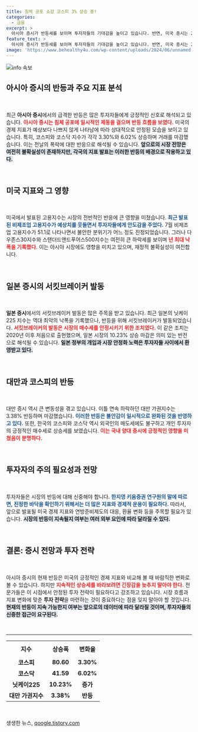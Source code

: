 ```yaml
---
title: 침체 공포 소강 코스피 3% 상승 중!
categories:
  - 금융
excerpt: >
  아시아 증시가 반등세를 보이며 투자자들의 기대감을 높이고 있습니다. 반면, 미국 증시는 2년만에 최대 낙폭을 기록했고, 일본에서는 서킷브레이커가 발동됐습니다. 이 상황 속에서 과연 반등이 진실일지, 시장의 향배에 귀추가 주목됩니다!
feature_text: >
  아시아 증시가 반등세를 보이며 투자자들의 기대감을 높이고 있습니다. 반면, 미국 증시는 2년만에 최대 낙폭을 기록했고, 일본에서는 서킷브레이커가 발동됐습니다. 이 상황 속에서 과연 반등이 진실일지, 시장의 향배에 귀추가 주목됩니다!
image: 'https://www.behealthy4u.com/wp-content/uploads/2024/06/unnamed-file.png'
---
```


<p><img src="https://www.behealthy4u.com/wp-content/uploads/2024/06/unnamed-file.png" alt="info 속보" /></p>

<h2 data-ke-size="size26">아시아 증시의 반등과 주요 지표 분석</h2>

<p data-ke-size="size16">&nbsp;</p>

<p>최근 <strong>아시아 증시</strong>에서의 급격한 반등은 많은 투자자들에게 긍정적인 신호로 해석되고 있습니다. <b><span style="color: #ee2323;">아시아 증시는 침체 공포에 일시적인 제동을 걸으며 반등 흐름을 보였다.</span></b> 미국의 경제 지표가 예상보다 나쁘지 않게 나타남에 따라 상대적으로 안정된 모습을 보이고 있습니다. 특히, 코스피와 코스닥 지수가 각각 3.30%와 6.02% 상승하며 거래를 마감했습니다. 이는 전날의 폭락에 대한 반응으로 해석될 수 있습니다. <b><span style="background-color: #21538527;">앞으로의 시장 전망은 여전히 불확실성이 존재하지만, 각국의 지표 발표는 이러한 반등의 배경으로 작용하고 있다.</span></b></p>

<p data-ke-size="size16">&nbsp;</p>

<h2 data-ke-size="size26">미국 지표와 그 영향</h2>

<p data-ke-size="size16">&nbsp;</p>

<p>미국에서 발표된 고용지수는 시장의 전반적인 반응에 큰 영향을 미쳤습니다. <b><span style="color: #1a5490;">최근 발표된 비제조업 고용지수가 예상치를 웃돌면서 투자자들에게 안도감을 주었다.</span></b> 7월 비제조업 고용지수가 51.1로 나타나면서 불안한 분위기가 어느 정도 진정되었습니다. 그러나 다우존스30지수와 스탠더드앤드푸어스500지수는 여전히 큰 하락세를 보이며 <b><span style="color: #ee2323;">년 최대 낙폭을 기록했다.</span></b> 이는 아시아 시장에도 영향을 미치고 있으며, 재정적 불확실성이 여전합니다. </p>

<p data-ke-size="size16">&nbsp;</p>

<h2 data-ke-size="size26">일본 증시의 서킷브레이커 발동</h2>

<p data-ke-size="size16">&nbsp;</p>

<p><strong>일본 증시</strong>에서의 서킷브레이커 발동은 많은 주목을 받고 있습니다. 최근 일본의 닛케이225 지수는 역대 최악의 낙폭을 기록했으나, 반등을 위해 서킷브레이커가 발동되었습니다. <b><span style="color: #ee2323;">서킷브레이커의 발동은 시장의 매수세를 안정시키기 위한 조치였다.</span></b> 이 같은 조치는 2020년 이후 처음으로 출현했으며, 일본 시장의 10.23% 상승 마감은 의미 있는 반전으로 해석될 수 있습니다. <b><span style="background-color: #21538527;">일본 정부의 개입과 시장 안정화 노력은 투자자들 사이에서 환영받고 있다.</span></b> </p>

<p data-ke-size="size16">&nbsp;</p>

<h2 data-ke-size="size26">대만과 코스피의 반등</h2>

<p data-ke-size="size16">&nbsp;</p>

<p>대만 증시 역시 큰 변동성을 겪고 있습니다. 이틀 연속 하락하던 대만 가권지수는 3.38% 반등하며 마감했습니다. <b><span style="color: #1a5490;">이러한 반등은 불안감이 일시적으로 완화된 것을 반영하고 있다.</span></b> 또한, 한국의 코스피와 코스닥 역시 외국인의 매도세에도 불구하고 개인 투자자의 긍정적인 매수세로 상승세를 보였습니다. <b><span style="color: #ee2323;">이는 국내 양대 증시에 긍정적인 영향을 미쳤음이 분명하다.</span></b> </p>

<p data-ke-size="size16">&nbsp;</p>

<h2 data-ke-size="size26">투자자의 주의 필요성과 전망</h2>

<p data-ke-size="size16">&nbsp;</p>

<p>투자자들은 시장의 반등에 대해 신중해야 합니다. <b><span style="color: #1a5490;">한지영 키움증권 연구원의 말에 따르면, 진정한 바닥을 확인하기 위해서는 더 많은 지표와 경제적 운용이 필요하다.</span></b> 따라서, 앞으로 발표될 미국 경제 지표와 연방준비제도의 대응, 환율 변화 등을 주목할 필요가 있습니다. <b><span style="background-color: #21538527;">시장의 반등이 지속될지 여부는 여러 외부 요인에 따라 달라질 수 있다.</span></b></p>

<p data-ke-size="size16">&nbsp;</p>

<h2 data-ke-size="size26">결론: 증시 전망과 투자 전략</h2>

<p data-ke-size="size16">&nbsp;</p>

<p>아시아 증시의 현재 반등은 미국의 긍정적인 경제 지표와 비교해 볼 때 바람직한 변화로 볼 수 있습니다. 하지만 <b><span style="color: #ee2323;">지속적인 상승세를 바라보려면 긴장감을 늦추지 말아야 한다.</span></b> 전문가들은 이 시점에서 안정된 투자 전략이 필요하다고 강조하고 있습니다. 시장 흐름과 지표 변화에 맞춘 <strong>투자 전략</strong>을 마련하는 것이 중요하다는 점을 잊지 말아야 할 것입니다. <b><span style="background-color: #21538527;">현재의 반등이 지속 가능한지 여부는 앞으로의 데이터에 따라 달라질 것이며, 투자자들의 신중한 접근이 요구된다.</span></b></p>

<p data-ke-size="size16">&nbsp;</p>

<hr />

<table style="width: 100%;">
    <tr>
        <th style="text-align: center; height: 44px;"><b>지수</b></th>
        <th style="text-align: center; height: 44px;"><b>상승폭</b></th>
        <th style="text-align: center; height: 44px;"><b>변화율</b></th>
    </tr>
    <tr>
        <td style="text-align: center; height: 17px;"><b>코스피</b></td>
        <td style="text-align: center; height: 17px;"><b>80.60</b></td>
        <td style="text-align: center; height: 17px;"><b>3.30%</b></td>
    </tr>
    <tr>
        <td style="text-align: center; height: 17px;"><b>코스닥</b></td>
        <td style="text-align: center; height: 17px;"><b>41.59</b></td>
        <td style="text-align: center; height: 17px;"><b>6.02%</b></td>
    </tr>
    <tr>
        <td style="text-align: center; height: 17px;"><b>닛케이225</b></td>
        <td style="text-align: center; height: 17px;"><b>10.23%</b></td>
        <td style="text-align: center; height: 17px;"><b>증가</b></td>
    </tr>
    <tr>
        <td style="text-align: center; height: 17px;"><b>대만 가권지수</b></td>
        <td style="text-align: center; height: 17px;"><b>3.38%</b></td>
        <td style="text-align: center; height: 17px;"><b>반등</b></td>
    </tr>
</table>

<p data-ke-size="size16">&nbsp;</p>
생생한 뉴스, <a href="https://qoogle.tistory.com" rel="dofollow">qoogle.tistory.com</a>


